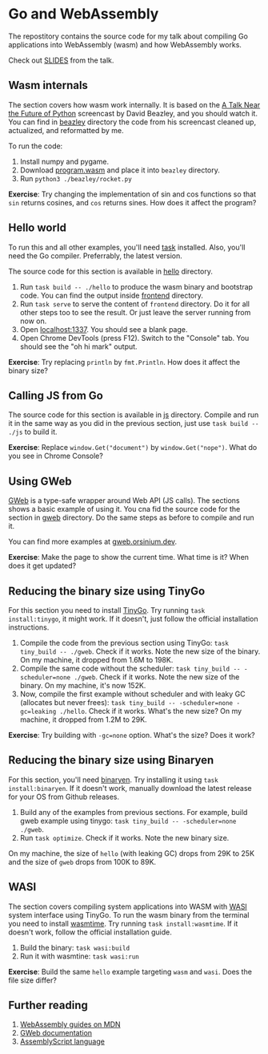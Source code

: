 # Go and WebAssembly

The repostitory contains the source code for my talk about compiling Go applications into WebAssembly (wasm) and how WebAssembly works.

Check out [SLIDES](https://www.canva.com/design/DAFCzup8ZuU/bAdnsADxPAs6t2kJrCBHjA/view) from the talk.

## Wasm internals

The section covers how wasm work internally. It is based on the [A Talk Near the Future of Python](https://youtu.be/r-A78RgMhZU) screencast by David Beazley, and you should watch it. You can find in [beazley](./beazley) directory the code from his screencast cleaned up, actualized, and reformatted by me.

To run the code:

1. Install numpy and pygame.
1. Download [program.wasm](https://github.com/aochagavia/rocket_wasm/blob/master/html/program.wasm) and place it into `beazley` directory.
1. Run `python3 ./beazley/rocket.py`

**Exercise**: Try changing the implementation of sin and cos functions so that `sin` returns cosines, and `cos` returns sines. How does it affect the program?

## Hello world

To run this and all other examples, you'll need [task](http://taskfile.dev/) installed. Also, you'll need the Go compiler. Preferrably, the latest version.

The source code for this section is available in [hello](./hello) directory.

1. Run `task build -- ./hello` to produce the wasm binary and bootstrap code. You can find the output inside [frontend](./frontend) directory.
1. Run `task serve` to serve the content of `frontend` directory. Do it for all other steps too to see the result. Or just leave the server running from now on.
1. Open [localhost:1337](http://localhost:1337/). You should see a blank page.
1. Open Chrome DevTools (press F12). Switch to the "Console" tab. You should see the "oh hi mark" output.

**Exercise**: Try replacing `println` by `fmt.Println`. How does it affect the binary size?

## Calling JS from Go

The source code for this section is available in [js](./hello) directory. Compile and run it in the same way as you did in the previous section, just use `task build -- ./js` to build it.

**Exercise**: Replace `window.Get("document")` by `window.Get("nope")`. What do you see in Chrome Console?

## Using GWeb

[GWeb](https://github.com/life4/gweb) is a type-safe wrapper around Web API (JS calls). The sections shows a basic example of using it. You cna fid the source code for the section in [gweb](./gweb) directory. Do the same steps as before to compile and run it.

You can find more examples at [gweb.orsinium.dev](https://gweb.orsinium.dev/).

**Exercise**: Make the page to show the current time. What time is it? When does it get updated?

## Reducing the binary size using TinyGo

For this section you need to install [TinyGo](https://tinygo.org/). Try running `task install:tinygo`, it might work. If it doesn't, just follow the official installation instructions.

1. Compile the code from the previous section using TinyGo: `task tiny_build -- ./gweb`. Check if it works. Note the new size of the binary. On my machine, it dropped from 1.6M to 198K.
1. Compile the same code without the scheduler: `task tiny_build -- -scheduler=none ./gweb`. Check if it works. Note the new size of the binary. On my machine, it's now 152K.
1. Now, compile the first example without scheduler and with leaky GC (allocates but never frees): `task tiny_build -- -scheduler=none -gc=leaking ./hello`. Check if it works. What's the new size? On my machine, it dropped from 1.2M to 29K.

**Exercise**: Try building with `-gc=none` option. What's the size? Does it work?

## Reducing the binary size using Binaryen

For this section, you'll need [binaryen](https://github.com/WebAssembly/binaryen). Try installing it using `task install:binaryen`. If it doesn't work, manually download the latest release for your OS from Github releases.

1. Build any of the examples from previous sections. For example, build gweb example using tinygo: `task tiny_build -- -scheduler=none ./gweb`.
1. Run `task optimize`. Check if it works. Note the new binary size.

On my machine, the size of `hello` (with leaking GC) drops from 29K to 25K and the size of `gweb` drops from 100K to 89K.

## WASI

The section covers compiling system applications into WASM with [WASI](https://wasi.dev/) system interface using TinyGo. To run the wasm binary from the terminal you need to install [wasmtime](https://wasmtime.dev/). Try running `task install:wasmtime`. If it doesn't work, follow the official installation guide.

1. Build the binary: `task wasi:build`
1. Run it with wasmtine: `task wasi:run`

**Exercise**: Build the same `hello` example targeting `wasm` and `wasi`. Does the file size differ?

## Further reading

1. [WebAssembly guides on MDN](https://developer.mozilla.org/en-US/docs/WebAssembly)
1. [GWeb documentation](https://github.com/life4/gweb)
1. [AssemblyScript language](https://www.assemblyscript.org/)
